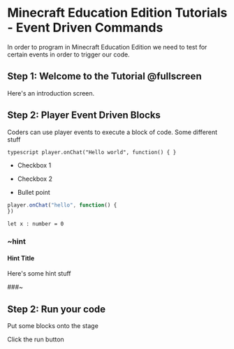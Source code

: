 # Minecraft Education Edition Tutorials - Event Driven Commands

In order to program in Minecraft Education Edition we need to test for certain events in order to trigger our code.

## Step 1: Welcome to the Tutorial @fullscreen

Here's an introduction screen.


## Step 2: Player Event Driven Blocks

Coders can use player events to execute a block of code.
Some different stuff

``typescript
player.onChat("Hello world", function() {
}``

* Checkbox 1
* Checkbox 2

* Bullet point

```typescript
player.onChat("hello", function() {
})
```


```template
let x : number = 0
```



### ~hint

#### Hint Title
Here's some hint stuff

###~

## Step 2: Run your code
Put some blocks onto the stage


Click the run button
